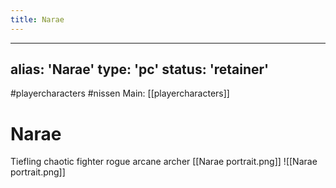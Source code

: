 ---title: Narae---
---
alias: 'Narae'
type: 'pc'
status: 'retainer'
---
#playercharacters #nissen 
Main: [[playercharacters]]

# Narae 
Tiefling
chaotic
fighter rogue
arcane archer
[[Narae portrait.png]]
![[Narae portrait.png]]
